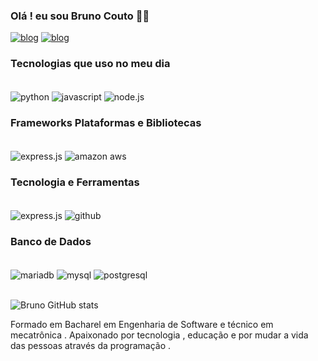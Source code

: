### Olá ! eu sou Bruno Couto 🖐🏾

[![blog](https://img.shields.io/badge/LinkedIn-0077B5?style=for-the-badge&logo=linkedin&logoColor=white)](https://www.linkedin.com/in/bruno-couto-57103355/)
[![blog](	https://img.shields.io/badge/Gmail-D14836?style=for-the-badge&logo=gmail&logoColor=white)](brunocoutoengenheirodesoftware@gmail.com)


### Tecnologias que uso no meu dia

<div style="display: inline_block"><br/> 
<img align="center" alt="python" src="https://img.shields.io/badge/Python-3776AB?style=for-the-badge&logo=python&logoColor=white"/>
<img align="center" alt="javascript" src="https://img.shields.io/badge/JavaScript-F7DF1E?style=for-the-badge&logo=javascript&logoColor=black"/>
<img align="center" alt="node.js" src="https://img.shields.io/badge/Node.js-43853D?style=for-the-badge&logo=node.js&logoColor=white"/>
</div>


### Frameworks Plataformas e Bibliotecas
<div style="display: inline_block"><br/> 
<img align="center" alt="express.js" src="https://img.shields.io/badge/Express.js-404D59?style=for-the-badge"/>
<img align="center" alt="amazon aws" src="https://img.shields.io/badge/Amazon_AWS-232F3E?style=for-the-badge&logo=amazon-aws&logoColor=white"/>
</div>

### Tecnologia e Ferramentas
<div style="display: inline_block"><br/> 
<img align="center" alt="express.js" src="https://img.shields.io/badge/Visual_Studio_Code-0078D4?style=for-the-badge&logo=visual%20studio%20code&logoColor=white"/>
<img align="center" alt="github" src="https://img.shields.io/badge/GitHub-100000?style=for-the-badge&logo=github&logoColor=white"/>
</div>

### Banco de Dados
<div style="display: inline_block"><br/> 
<img align="center" alt="mariadb" src="https://img.shields.io/badge/MariaDB-003545?style=for-the-badge&logo=mariadb&logoColor=white"/>
<img align="center" alt="mysql" src="https://img.shields.io/badge/MySQL-005C84?style=for-the-badge&logo=mysql&logoColor=white"/>
<img align="center" alt="postgresql" src="https://img.shields.io/badge/PostgreSQL-316192?style=for-the-badge&logo=postgresql&logoColor=white"/>
</div><br/>


![Bruno GitHub stats](https://github-readme-stats.vercel.app/api?username=brunocouto&show_icons=true&theme=dracula)

Formado em Bacharel em Engenharia de Software e técnico em mecatrônica . Apaixonado por tecnologia , educação e  por mudar a vida das pessoas através da programação .
